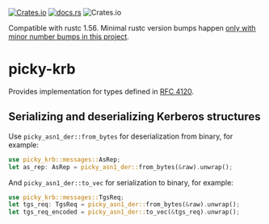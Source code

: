 [![Crates.io](https://img.shields.io/crates/v/picky-krb.svg)](https://crates.io/crates/picky-krb)
[![docs.rs](https://docs.rs/picky-krb/badge.svg)](https://docs.rs/picky-krb)
![Crates.io](https://img.shields.io/crates/l/picky-krb)

Compatible with rustc 1.56.
Minimal rustc version bumps happen [only with minor number bumps in this project](https://github.com/Devolutions/picky-rs/issues/89#issuecomment-868303478).

# picky-krb

Provides implementation for types defined in [RFC 4120](https://www.rfc-editor.org/rfc/rfc4120.txt).

## Serializing and deserializing Kerberos structures

Use `picky_asn1_der::from_bytes` for deserialization from binary, for example:

```rust
use picky_krb::messages::AsRep;
let as_rep: AsRep = picky_asn1_der::from_bytes(&raw).unwrap();
```

And `picky_asn1_der::to_vec` for serialization to binary, for example:

```rust
use picky_krb::messages::TgsReq;
let tgs_req: TgsReq = picky_asn1_der::from_bytes(&raw).unwrap();
let tgs_req_encoded = picky_asn1_der::to_vec(&tgs_req).unwrap();
```

